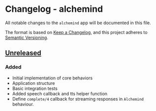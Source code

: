 # Changelog - alchemind

All notable changes to the `alchemind` app will be documented in this file.

The format is based on [Keep a Changelog](https://keepachangelog.com/en/1.0.0/),
and this project adheres to [Semantic Versioning](https://semver.org/spec/v2.0.0.html).

## [Unreleased]

### Added
- Initial implementation of core behaviors
- Application structure
- Basic integration tests
- Added speech callback and tts helper function
- Define `complete/4` callback for streaming responses in `Alchemind` behaviour.

[Unreleased]: https://github.com/bradleygolden/alchemind/compare/HEAD...HEAD